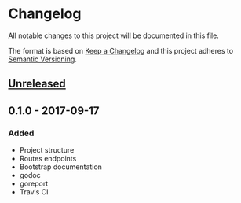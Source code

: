 # Changelog
All notable changes to this project will be documented in this file.

The format is based on [Keep a Changelog](http://keepachangelog.com/en/1.0.0/)
and this project adheres to [Semantic Versioning](http://semver.org/spec/v2.0.0.html).

## [Unreleased]

## 0.1.0 - 2017-09-17
### Added
- Project structure
- Routes endpoints
- Bootstrap documentation
- godoc
- goreport
- Travis CI

[Unreleased]: https://github.com/sergioaugrod/go-sptrans/compare/v0.1.0...HEAD
